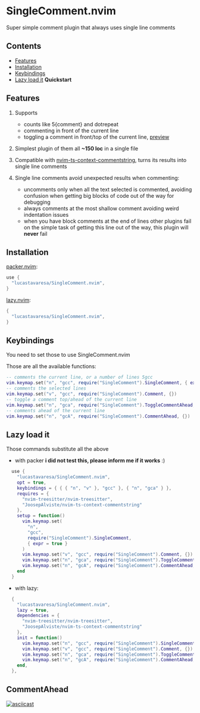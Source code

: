 # SingleComment.nvim

Super simple comment plugin that always uses single line comments

## Contents

- [Features](#features)
- [Installation](#installation)
- [Keybindings](#keybindings)
- [Lazy load it](#lazy-load-it) **Quickstart**

## Features

1. Supports
   - counts like 5{comment} and dotrepeat
   - commenting in front of the current line
   - toggling a comment in front/top of the current line, [preview](#commentahead)

2. Simplest plugin of them all **~150 loc** in a single file

3. Compatible with [nvim-ts-context-commentstring](https://github.com/JoosepAlviste/nvim-ts-context-commentstring), turns its results into single line comments

4. Single line comments avoid unexpected results when commenting:
   - uncomments only when all the text selected is commented, avoiding confusion
     when getting big blocks of code out of the way for debugging
   - always comments at the most shallow comment avoiding weird indentation
     issues
   - when you have block comments at the end of lines other plugins fail on
     the simple task of getting this line out of the way, this plugin will **never** fail

## Installation

[packer.nvim](https://github.com/wbthomason/packer.nvim):

```lua
use {
  "lucastavaresa/SingleComment.nvim",
}
```

[lazy.nvim](https://github.com/folke/lazy.nvim):

```lua
{
  "lucastavaresa/SingleComment.nvim",
}
```

## Keybindings

You need to set those to use SingleComment.nvim

Those are all the available functions:

```lua
-- comments the current line, or a number of lines 5gcc
vim.keymap.set("n", "gcc", require("SingleComment").SingleComment, { expr = true })
-- comments the selected lines
vim.keymap.set("v", "gcc", require("SingleComment").Comment, {})
-- toggle a comment top/ahead of the current line
vim.keymap.set("n", "gca", require("SingleComment").ToggleCommentAhead, {})
-- comments ahead of the current line
vim.keymap.set("n", "gcA", require("SingleComment").CommentAhead, {})
```

## Lazy load it

Those commands substitute all the above

- with packer **i did not test this, please inform me if it works** :)

```lua
  use {
    "lucastavaresa/SingleComment.nvim",
    opt = true,
    keybindings = { { { "n", "v" }, "gcc" }, { "n", "gca" } },
    requires = {
      "nvim-treesitter/nvim-treesitter",
      "JoosepAlviste/nvim-ts-context-commentstring"
    },
    setup = function()
      vim.keymap.set(
        "n",
        "gcc",
        require("SingleComment").SingleComment,
        { expr = true }
      )
      vim.keymap.set("v", "gcc", require("SingleComment").Comment, {})
      vim.keymap.set("n", "gca", require("SingleComment").ToggleCommentAhead, {})
      vim.keymap.set("n", "gcA", require("SingleComment").CommentAhead, {})
    end
  }
```

- with lazy:

```lua
  {
    "lucastavaresa/SingleComment.nvim",
    lazy = true,
    dependencies = {
      "nvim-treesitter/nvim-treesitter",
      "JoosepAlviste/nvim-ts-context-commentstring"
    },
    init = function()
      vim.keymap.set("n", "gcc", require("SingleComment").SingleComment, { expr = true })
      vim.keymap.set("v", "gcc", require("SingleComment").Comment, {})
      vim.keymap.set("n", "gca", require("SingleComment").ToggleCommentAhead, {})
      vim.keymap.set("n", "gcA", require("SingleComment").CommentAhead, {})
    end,
  },
```

## CommentAhead

[![asciicast](https://asciinema.org/a/NAIVgm9maDJ5QN2gfrehAaVyA.svg)](https://asciinema.org/a/NAIVgm9maDJ5QN2gfrehAaVyA)
